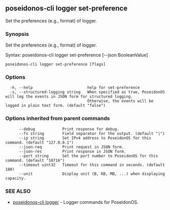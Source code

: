 ## poseidonos-cli logger set-preference

Set the preferences (e.g., format) of logger.

### Synopsis


Set the preferences (e.g., format) of logger.

Syntax:
	poseidonos-cli logger set-preference [--json BooleanValue]
          

```
poseidonos-cli logger set-preference [flags]
```

### Options

```
  -h, --help                        help for set-preference
  -s, --structured-logging string   When specified as true, PoseidonOS will log the events in JSON form for structured logging.
                                    Otherwise, the events will be logged in plain text form. (default "false")
```

### Options inherited from parent commands

```
      --debug            Print response for debug.
      --fs string        Field separator for the output. (default "|")
      --ip string        Set IPv4 address to PoseidonOS for this command. (default "127.0.0.1")
      --json-req         Print request in JSON form.
      --json-res         Print response in JSON form.
      --port string      Set the port number to PoseidonOS for this command. (default "18716")
      --timeout uint32   Timeout for this command in seconds. (default 180)
      --unit             Display unit (B, KB, MB, ...) when displaying capacity.
```

### SEE ALSO

* [poseidonos-cli logger](poseidonos-cli_logger.md)	 - Logger commands for PoseidonOS.

